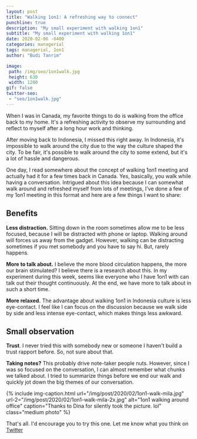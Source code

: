 ```yaml
---
layout: post
title: "Walking 1on1: A refreshing way to connect"
punchline: true
description: "My small experiment with walking 1on1"
subtitle: "My small experiment with walking 1on1"
date: 2020-02-06 -0400
categories: managerial
tags: managerial, 1on1
author: "Budi Tanrim"

image:
 path: /img/seo/1on1walk.jpg
 height: 630
 width: 1200
gif: false
twitter-seo: 
 - "seo/1on1walk.jpg"
---
```


When I was in Canada, my favorite things to do is walking from the office back to my home. It's a refreshing activity to observe my surrounding and reflect to myself after a long hour work and thinking.

After moving back to Indonesia, I missed this right away. In Indonesia, it's impossible to walk around the city due to the way the culture shaped the city. To be fair, it's possible to walk around the city to some extend, but it's a lot of hassle and dangerous.

One day, I read somewhere about the concept of walking 1on1 meeting and actually had it for a few times back in Canada. Yes, basically, you walk while having a conversation. Intrigued about this idea because I can somewhat walk around and refreshed myself from lots of meetings, I've done a few of my 1on1 meeting in this format and here are a few things I want to share:

## Benefits

**Less distraction.** Sitting down in the room sometimes allow me to be less focused, because I will be distracted with phone or laptop. Walking around will forces us away from the gadget. However, walking can be distracting sometimes if you met somebody and you have to say hi. But, rarely happens.

**More to talk about.** I believe the more blood circulation happens, the more our brain stimulated? I believe there is a research about this. In my experiment during this week, seems like everyone who I have 1on1 with can talk out their thought continuously. At the end, we have more to talk about in such a short time.

**More relaxed.** The advantage about walking 1on1 in Indonesia culture is less eye-contact. I feel like I can focus on the discussion because we walk side by side and less intense eye-contact, which makes things less awkward.

## Small observation

**Trust**. I never tried this with somebody new or someone I haven't build a trust rapport before. So, not sure about that. 

**Taking notes?** This probably drive note-taker people nuts. However, since I was so focused on the conversation, I can almost remember what chunks we talked about. I tried to summarize things before we end our walk and quickly jot down the big themes of our conversation.


{% include img-caption.html 
url="/img/post/2020/02/1on1-walk-mila.jpg" 
url-2="/img/post/2020/02/1on1-walk-mila-2x.jpg" 
alt="1on1 walking around office" 
caption="Thanks to Dina for silently took the picture. lol"
class="medium photo" %}

That's all. I'd encourage you to try this one. Let me know what you think on [Twitter][twitter]

[twitter]: https://twitter.com/buditanrim
